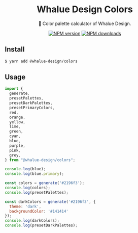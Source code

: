 <h1 align="center">Whalue Design Colors</h1>

<div align="center">

:art: Color palette calculator of Whalue Design.

[![NPM version](https://img.shields.io/npm/v/@whalue-design/colors.svg?style=flat)](https://npmjs.org/package/@whalue-design/colors) [![NPM downloads](http://img.shields.io/npm/dm/@whalue-design/icons-svg.svg?style=flat)](https://npmjs.org/package/@whalue-design/colors)

</div>

## Install

```bash
$ yarn add @whalue-design/colors
```

## Usage

```js
import {
  generate,
  presetPalettes,
  presetDarkPalettes,
  presetPrimaryColors,
  red,
  orange,
  yellow,
  lime,
  green,
  cyan,
  blue,
  purple,
  pink,
  grey,
} from "@whalue-design/colors";

console.log(blue);
console.log(blue.primary);

const colors = generate('#2196f3');
console.log(colors);
console.log(presetPalettes);

const darkColors = generate('#2196f3', {
  theme: 'dark',
  backgroundColor: '#141414'
});
console.log(darkColors);
console.log(presetDarkPalettes);
```

